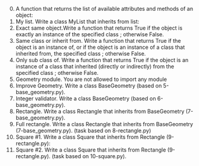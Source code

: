 0. A function that returns the list of available attributes and methods of an object:
1. My list. Write a class MyList that inherits from list:
2. Exact same object.Write a function that returns True if the object is exactly an instance of the specified class ; otherwise False.
3. Same class or inherit from. Write a function that returns True if the object is an instance of, or if the object is an instance of a class that inherited from, the specified class ; otherwise False.
4. Only sub class of. Write a function that returns True if the object is an instance of a class that inherited (directly or indirectly) from the specified class ; otherwise False.
5. Geometry module. You are not allowed to import any module
6. Improve Geometry. Write a class BaseGeometry (based on 5-base_geometry.py).
7. Integer validator. Write a class BaseGeometry (based on 6-base_geometry.py).
8. Rectangle. Write a class Rectangle that inherits from BaseGeometry (7-base_geometry.py).
9. Full rectangle. Write a class Rectangle that inherits from BaseGeometry (7-base_geometry.py). (task based on 8-rectangle.py)
10. Square #1. Write a class Square that inherits from Rectangle (9-rectangle.py):
11. Square #2. Write a class Square that inherits from Rectangle (9-rectangle.py). (task based on 10-square.py).
